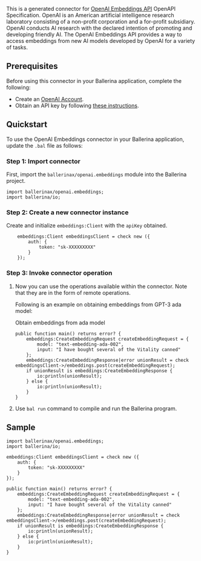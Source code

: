 This is a generated connector for [OpenAI Embeddings API](https://beta.openai.com/docs/api-reference/embeddings) OpenAPI Specification. OpenAI is an American artificial intelligence research laboratory consisting of a non-profit corporation and a for-profit subsidiary. OpenAI conducts AI research with the declared intention of promoting and developing friendly AI. The OpenAI Embeddings API provides a way to access embeddings from new AI models developed by OpenAI for a variety of tasks.

## Prerequisites

Before using this connector in your Ballerina application, complete the following:

* Create an [OpenAI Account](https://beta.openai.com/signup/).
* Obtain an API key by following [these instructions](https://platform.openai.com/docs/api-reference/authentication).

## Quickstart

To use the OpenAI Embeddings connector in your Ballerina application, update the `.bal` file as follows:

### Step 1: Import connector
First, import the `ballerinax/openai.embeddings` module into the Ballerina project.

```ballerina
import ballerinax/openai.embeddings;
import ballerina/io;
```

### Step 2: Create a new connector instance
Create and initialize `embeddings:Client` with the `apiKey` obtained.
```ballerina
    embeddings:Client embeddingsClient = check new ({
        auth: {
            token: "sk-XXXXXXXXX"
        }
    });
```

### Step 3: Invoke connector operation
1. Now you can use the operations available within the connector. Note that they are in the form of remote operations.

    Following is an example on obtaining embeddings from GPT-3 ada model:

    Obtain embeddings from ada model

    ```ballerina
    public function main() returns error? {
        embeddings:CreateEmbeddingRequest createEmbeddingRequest = {
            model: "text-embedding-ada-002",
            input: "I have bought several of the Vitality canned"
        };
        embeddings:CreateEmbeddingResponse|error unionResult = check embeddingsClient->/embeddings.post(createEmbeddingRequest);
        if unionResult is embeddings:CreateEmbeddingResponse {
            io:println(unionResult);
        } else {
            io:println(unionResult);
        }
    }
    ``` 
2. Use `bal run` command to compile and run the Ballerina program.

## Sample

```ballerina
import ballerinax/openai.embeddings;
import ballerina/io;

embeddings:Client embeddingsClient = check new ({
    auth: {
        token: "sk-XXXXXXXXX"
    }
});

public function main() returns error? {
    embeddings:CreateEmbeddingRequest createEmbeddingRequest = {
        model: "text-embedding-ada-002",
        input: "I have bought several of the Vitality canned"
    };
    embeddings:CreateEmbeddingResponse|error unionResult = check embeddingsClient->/embeddings.post(createEmbeddingRequest);
    if unionResult is embeddings:CreateEmbeddingResponse {
        io:println(unionResult);
    } else {
        io:println(unionResult);
    }
}
```